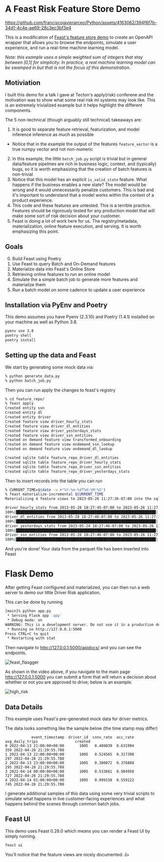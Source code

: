 # A Feast Risk Feature Store Demo

https://github.com/franciscojavierarceo/Python/assets/4163062/394f6f7b-34d1-4c4e-ae69-28c3ec3bf3e4

This is a modification of [Feast's feature store demo](https://docs.feast.dev/getting-started/quickstart) 
to create an OpenAPI wrapper that allows you to browse the endpoints, simulate a user experience, and 
run a real-time machine learning model.

*Note: this example uses a simple weighted sum of integers that stay between [0,1] for simplicity.
In practice, a real machine learning model can be swamped in but that is not the focus of this demonstration.*

## Motiviation
I built this demo for a talk I gave at Tecton's apply(risk) conferene and the motivation was to show what
some real risk ml systems may look like. This is an extremely trivialized example but it helps highlight the 
different components.

The 5 non-technical (though arguably still technical) takeaways are:
1. It is good to separate feature retrieval, featurization, and model inference inference as much as possible
  - Notice that in the example the output of the features `feature_vector` is a true numpy vector and not non-numeric
2. In this example, the little `batch_job.py` script is trivial but in general data/feature pipelines are rich in business 
logic, context, and (typically) bugs, so it is worth emphasizing that the creation of batch features is non-trivial
3. Notice that this model has an explicit `is_valid_state` feature. What happens if the business enables a new state? 
The model would be wrong and it would unnecessarily penalize customers. This is bad and it's important to understand that
a model works within the context of a product experience.
4. This code and these features are untested. This is a terrible practice. Features should be 
rigorously tested for any production model that will make some sort of risk decision about your customer.
5. Feast is doing a lot of work here for us. The registry/metadata, materialization, online feature execution, and serving.
It is worth emphasizing this point.

## Goals

0. Build Feast using Poetry
1. Use Feast to query Batch and On-Demand features 
2. Materialize data into Feast's Online Store
3. Retrieving online features to run an online model
4. Simulate the a simple batch job to generate more features and materialize them
5. Run a batch model on some cadence to update a user experience

## Installation via PyEnv and Poetry

This demo assumes you have Pyenv (2.3.10) and Poetry (1.4.1) installed on your machine as well as Python 3.8.

```bash
pyenv use 3.8
poetry shell
poetry install
```
## Setting up the data and Feast

We start by generating some mock data via:
```bash
% python generate_data.py
% python batch_job.py
```

Then you can run apply the changes to feast's registry 
```bash
% cd feature_repo/
% feast apply
Created entity ssn
Created entity dl
Created entity driver
Created feature view driver_hourly_stats
Created feature view driver_dl_entities
Created feature view driver_yesterdays_stats
Created feature view driver_ssn_entities
Created on demand feature view transformed_onboarding
Created on demand feature view ondemand_ssn_lookup
Created on demand feature view ondemand_dl_lookup

Created sqlite table feature_repo_driver_dl_entities
Created sqlite table feature_repo_driver_hourly_stats
Created sqlite table feature_repo_driver_ssn_entities
Created sqlite table feature_repo_driver_yesterdays_stats
```

Then to insert records into the table you can run
```bash
% CURRENT_TIME=$(date -u +"%Y-%m-%dT%H:%M:%S")
% feast materialize-incremental $CURRENT_TIME
Materializing 4 feature views to 2023-05-26 11:27:36-07:00 into the sqlite online store.

driver_hourly_stats from 2013-05-28 18:27:45-07:00 to 2023-05-26 11:27:36-07:00:
100%|████████████████████████████████████████████████████████████████| 5/5 [00:00<00:00, 436.53it/s]
driver_dl_entities from 2013-05-28 18:27:46-07:00 to 2023-05-26 11:27:36-07:00:
100%|████████████████████████████████████████████████████████████████| 1/1 [00:00<00:00, 531.06it/s]
driver_yesterdays_stats from 2023-05-24 18:27:46-07:00 to 2023-05-26 11:27:36-07:00:
100%|████████████████████████████████████████████████████████████████| 1/1 [00:00<00:00, 329.82it/s]
driver_ssn_entities from 2013-05-28 18:27:46-07:00 to 2023-05-26 11:27:36-07:00:
100%|████████████████████████████████████████████████████████████████| 1/1 [00:00<00:00, 508.89it/s]
```
And you're done! Your data from the parquet file has been inserted into Feast

# Flask Demo

After getting Feast configured and materialized, you can then run a web server to demo our little Driver Risk application.

This can be done by running
```bash
[main]% python app.py
 * Serving Flask app 'app'
 * Debug mode: on
WARNING: This is a development server. Do not use it in a production deployment. Use a production WSGI server instead.
 * Running on http://127.0.0.1:5000
Press CTRL+C to quit
 * Restarting with stat
```

Then navigate to http://127.0.0.1:5000/apidocs/ and you can see the endpoints.

![feast_flasgger](https://github.com/franciscojavierarceo/Python/assets/4163062/04f351ef-a982-4565-9967-f35418fceb54)

As shown in the video above, if you navigate to the main page http://127.0.0.1:5000 you can submit a form that will 
return a decision about whether or not you are approved to drive; below is an example.

![high_risk](https://github.com/franciscojavierarceo/Python/assets/4163062/f2238891-30aa-4a88-8147-3fc887966221)

## Data Details 
This example uses Feast's pre-generated mock data for driver metrics.

The data looks something like the sample below (the time stamp may differ)
```
            event_timestamp  driver_id  conv_rate  acc_rate  avg_daily_trips                 created
0 2022-04-13 21:00:00+00:00       1005   0.409039  0.631994              359 2022-04-28 21:29:55.788
1 2022-04-13 22:00:00+00:00       1005   0.524565  0.317398              297 2022-04-28 21:29:55.788
2 2022-04-13 23:00:00+00:00       1005   0.300072  0.376808              295 2022-04-28 21:29:55.788
3 2022-04-14 00:00:00+00:00       1005   0.533681  0.984958              727 2022-04-28 21:29:55.788
4 2022-04-14 01:00:00+00:00       1005   0.999158  0.559122              745 2022-04-28 21:29:55.788
```

I generate additional samples of this data using some very trivial scripts to simulate what happens in live customer-facing experiences and what happens behind the scenes through common batch jobs.

## Feast UI

This demo uses Feast 0.28.0 which means you can render a Feast UI by simply running.
```
feast ui
```

You'll notice that the feature views are nicely documented. 👍

